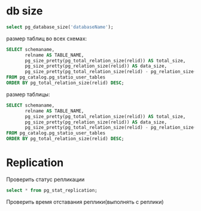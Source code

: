 # db size

```sql
select pg_database_size('databaseName');
```

размер таблиц во всех схемах:

```sql
SELECT schemaname,
       relname AS TABLE_NAME,
       pg_size_pretty(pg_total_relation_size(relid)) AS total_size,
       pg_size_pretty(pg_relation_size(relid)) AS data_size,
       pg_size_pretty(pg_total_relation_size(relid) - pg_relation_size(relid)) AS index_size
FROM pg_catalog.pg_statio_user_tables
ORDER BY pg_total_relation_size(relid) DESC;
```

размер таблицы:

```sql
SELECT schemaname,
       relname AS TABLE_NAME,
       pg_size_pretty(pg_total_relation_size(relid)) AS total_size,
       pg_size_pretty(pg_relation_size(relid)) AS data_size,
       pg_size_pretty(pg_total_relation_size(relid) - pg_relation_size(relid)) AS index_size
FROM pg_catalog.pg_statio_user_tables
ORDER BY pg_total_relation_size(relid) DESC;
```

# Replication

Проверить статус репликации

```sql
select * from pg_stat_replication;
```

Проверить время отставания реплики(выполнять с реплики)

```sql

```